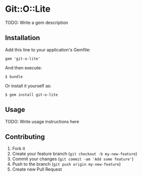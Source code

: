 # Git::O::Lite

TODO: Write a gem description

## Installation

Add this line to your application's Gemfile:

    gem 'git-o-lite'

And then execute:

    $ bundle

Or install it yourself as:

    $ gem install git-o-lite

## Usage

TODO: Write usage instructions here

## Contributing

1. Fork it
2. Create your feature branch (`git checkout -b my-new-feature`)
3. Commit your changes (`git commit -am 'Add some feature'`)
4. Push to the branch (`git push origin my-new-feature`)
5. Create new Pull Request
